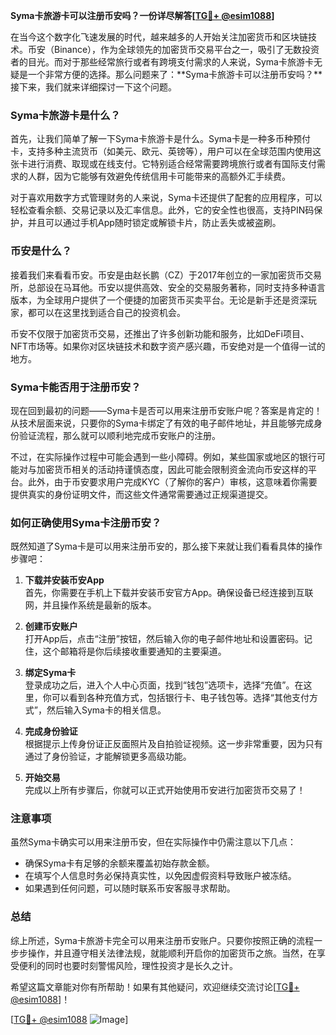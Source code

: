 **Syma卡旅游卡可以注册币安吗？一份详尽解答[[TG💪+ @esim1088](https://t.me/s/esim1088)]**

在当今这个数字化飞速发展的时代，越来越多的人开始关注加密货币和区块链技术。币安（Binance），作为全球领先的加密货币交易平台之一，吸引了无数投资者的目光。而对于那些经常旅行或者有跨境支付需求的人来说，Syma卡旅游卡无疑是一个非常方便的选择。那么问题来了：**Syma卡旅游卡可以注册币安吗？**接下来，我们就来详细探讨一下这个问题。

### Syma卡旅游卡是什么？

首先，让我们简单了解一下Syma卡旅游卡是什么。Syma卡是一种多币种预付卡，支持多种主流货币（如美元、欧元、英镑等），用户可以在全球范围内使用这张卡进行消费、取现或在线支付。它特别适合经常需要跨境旅行或者有国际支付需求的人群，因为它能够有效避免传统信用卡可能带来的高额外汇手续费。

对于喜欢用数字方式管理财务的人来说，Syma卡还提供了配套的应用程序，可以轻松查看余额、交易记录以及汇率信息。此外，它的安全性也很高，支持PIN码保护，并且可以通过手机App随时锁定或解锁卡片，防止丢失或被盗刷。

### 币安是什么？

接着我们来看看币安。币安是由赵长鹏（CZ）于2017年创立的一家加密货币交易所，总部设在马耳他。币安以提供高效、安全的交易服务著称，同时支持多种语言版本，为全球用户提供了一个便捷的加密货币买卖平台。无论是新手还是资深玩家，都可以在这里找到适合自己的投资机会。

币安不仅限于加密货币交易，还推出了许多创新功能和服务，比如DeFi项目、NFT市场等。如果你对区块链技术和数字资产感兴趣，币安绝对是一个值得一试的地方。

### Syma卡能否用于注册币安？

现在回到最初的问题——Syma卡是否可以用来注册币安账户呢？答案是肯定的！从技术层面来说，只要你的Syma卡绑定了有效的电子邮件地址，并且能够完成身份验证流程，那么就可以顺利地完成币安账户的注册。

不过，在实际操作过程中可能会遇到一些小障碍。例如，某些国家或地区的银行可能对与加密货币相关的活动持谨慎态度，因此可能会限制资金流向币安这样的平台。此外，由于币安要求用户完成KYC（了解你的客户）审核，这意味着你需要提供真实的身份证明文件，而这些文件通常需要通过正规渠道提交。

### 如何正确使用Syma卡注册币安？

既然知道了Syma卡是可以用来注册币安的，那么接下来就让我们看看具体的操作步骤吧：

1. **下载并安装币安App**  
   首先，你需要在手机上下载并安装币安官方App。确保设备已经连接到互联网，并且操作系统是最新的版本。

2. **创建币安账户**  
   打开App后，点击“注册”按钮，然后输入你的电子邮件地址和设置密码。记住，这个邮箱将是你后续接收重要通知的主要渠道。

3. **绑定Syma卡**  
   登录成功之后，进入个人中心页面，找到“钱包”选项卡，选择“充值”。在这里，你可以看到各种充值方式，包括银行卡、电子钱包等。选择“其他支付方式”，然后输入Syma卡的相关信息。

4. **完成身份验证**  
   根据提示上传身份证正反面照片及自拍验证视频。这一步非常重要，因为只有通过了身份验证，才能解锁更多高级功能。

5. **开始交易**  
   完成以上所有步骤后，你就可以正式开始使用币安进行加密货币交易了！

### 注意事项

虽然Syma卡确实可以用来注册币安，但在实际操作中仍需注意以下几点：
- 确保Syma卡有足够的余额来覆盖初始存款金额。
- 在填写个人信息时务必保持真实性，以免因虚假资料导致账户被冻结。
- 如果遇到任何问题，可以随时联系币安客服寻求帮助。

### 总结

综上所述，Syma卡旅游卡完全可以用来注册币安账户。只要你按照正确的流程一步步操作，并且遵守相关法律法规，就能顺利开启你的加密货币之旅。当然，在享受便利的同时也要时刻警惕风险，理性投资才是长久之计。

希望这篇文章能对你有所帮助！如果有其他疑问，欢迎继续交流讨论[[TG💪+ @esim1088](https://t.me/s/esim1088)]！

[[TG💪+ @esim1088](https://t.me/s/esim1088) ![Image](https://i.postimg.cc/4NQfJmqS/Snipaste-2025-05-13-00-14-12.png)]